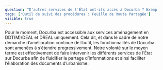 ```yaml
---
question: "D’autres services de l’État ont-ils accès à Docurba ? Exemple : l’ARS. "
tags: ['Outil de suivi des procédures : Feuille de Route Partagée']
visible: true
---
```

Pour le moment, Docurba est accessible aux services aménagement en DDT(M)/DEAL et DREAL uniquement. Cela dit, et dans le cadre de notre démarche d’amélioration continue de l’outil, les fonctionnalités de Docurba sont amenées à s’étendre progressivement. 
Notre volonté sur le moyen terme est effectivement de faire intervenir les différents services de l’État sur Docurba afin de fluidifier le partage d’informations et ainsi faciliter l’élaboration des documents d’urbanisme.
